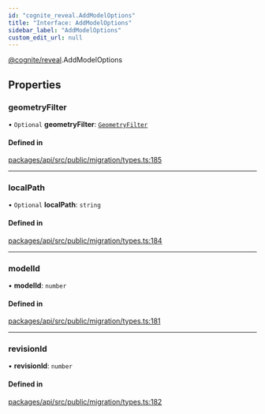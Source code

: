 ```yaml
---
id: "cognite_reveal.AddModelOptions"
title: "Interface: AddModelOptions"
sidebar_label: "AddModelOptions"
custom_edit_url: null
---
```


[@cognite/reveal](../modules/cognite_reveal.md).AddModelOptions

## Properties

### geometryFilter

• `Optional` **geometryFilter**: [`GeometryFilter`](../modules/cognite_reveal.md#geometryfilter)

#### Defined in

[packages/api/src/public/migration/types.ts:185](https://github.com/cognitedata/reveal/blob/fba2eed2/viewer/packages/api/src/public/migration/types.ts#L185)

___

### localPath

• `Optional` **localPath**: `string`

#### Defined in

[packages/api/src/public/migration/types.ts:184](https://github.com/cognitedata/reveal/blob/fba2eed2/viewer/packages/api/src/public/migration/types.ts#L184)

___

### modelId

• **modelId**: `number`

#### Defined in

[packages/api/src/public/migration/types.ts:181](https://github.com/cognitedata/reveal/blob/fba2eed2/viewer/packages/api/src/public/migration/types.ts#L181)

___

### revisionId

• **revisionId**: `number`

#### Defined in

[packages/api/src/public/migration/types.ts:182](https://github.com/cognitedata/reveal/blob/fba2eed2/viewer/packages/api/src/public/migration/types.ts#L182)
